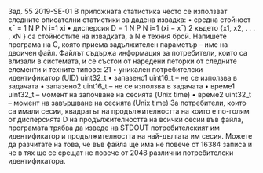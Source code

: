 Зад. 55 2019-SE-01 В приложната статистика често се използват следните описателни статистики за
дадена извадка:
• средна стойност x¯ =
1
N
P
N
i=1
xi
• дисперсия D =
1
N
P
N
i=1
(xi − x¯)
2
където {x1, x2, . . . , xN } са стойностите на извадката, а N е техния брой.
Напишете програма на C, която приема задължителен параметър – име на двоичен файл. Файлът съдържа информация за потребители, които са влизали в системата, и се състои от наредени
петорки от следните елементи и техните типове:
21
• уникален потребителски идентификатор (UID) uint32_t
• запазено1 uint16_t – не се използва в задачата
• запазено2 uint16_t – не се използва в задачата
• време1 uint32_t – момент на започване на сесията (Unix time)
• време2 uint32_t – момент на завършване на сесията (Unix time)
За потребители, които са имали сесии, квадратът на продължителността на които е по-голям от
дисперсията D на продължителността на всички сесии във файла, програмата трябва да изведе на
STDOUT потребителският им идентификатор и продължителността на най-дългата им сесия.
Можете да разчитате на това, че във файла ще има не повече от 16384 записа и че в тях ще се
срещат не повече от 2048 различни потребителски идентификатора.